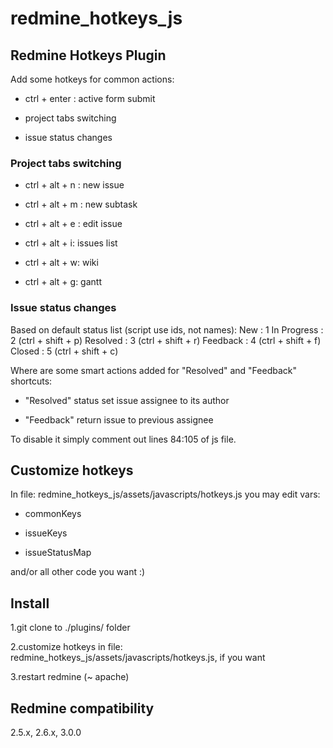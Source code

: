# redmine_hotkeys_js
## Redmine Hotkeys Plugin

Add some hotkeys for common actions: 

* ctrl + enter : active form submit

* project tabs switching

* issue status changes


### Project tabs switching

* ctrl + alt + n : new issue

* ctrl + alt + m : new subtask

* ctrl + alt + e : edit issue

* ctrl + alt + i: issues list

* ctrl + alt + w: wiki

* ctrl + alt + g: gantt

### Issue status changes

Based on default status list (script use ids, not names):
New : 1
In Progress : 2 (ctrl + shift + p)
Resolved : 3 (ctrl + shift + r)
Feedback : 4 (ctrl + shift + f)
Closed : 5 (ctrl + shift + c)

Where are some smart actions added for "Resolved" and "Feedback" shortcuts:

* "Resolved" status set issue assignee to its author

* "Feedback" return issue to previous assignee

To disable it simply comment out lines 84:105 of js file.

## Customize hotkeys

In file: redmine_hotkeys_js/assets/javascripts/hotkeys.js
you may edit vars: 

* commonKeys

* issueKeys

* issueStatusMap

and/or all other code you want :)

## Install 

1.git clone to ./plugins/ folder

2.customize hotkeys in file: redmine_hotkeys_js/assets/javascripts/hotkeys.js, if you want

3.restart redmine (~ apache)

## Redmine compatibility

2.5.x, 2.6.x, 3.0.0